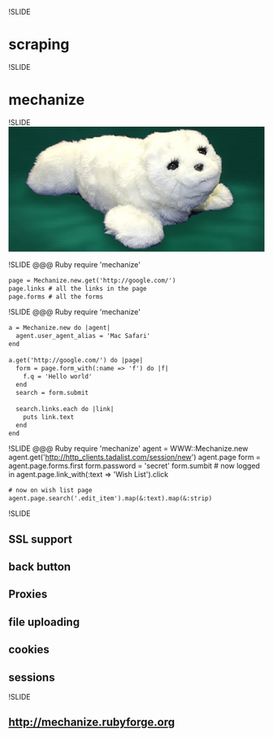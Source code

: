 !SLIDE
# scraping #

!SLIDE
# mechanize #

!SLIDE
![paro](paro_seal.jpg)

!SLIDE
    @@@ Ruby
    require 'mechanize'

    page = Mechanize.new.get('http://google.com/')
    page.links # all the links in the page
    page.forms # all the forms

!SLIDE
    @@@ Ruby
    require 'mechanize'

    a = Mechanize.new do |agent|
      agent.user_agent_alias = 'Mac Safari'
    end

    a.get('http://google.com/') do |page|
      form = page.form_with(:name => 'f') do |f|
        f.q = 'Hello world'
      end
      search = form.submit

      search.links.each do |link|
        puts link.text
      end
    end

!SLIDE
    @@@ Ruby
    require 'mechanize'
    agent = WWW::Mechanize.new
    agent.get('http://http_clients.tadalist.com/session/new')
    agent.page
    form = agent.page.forms.first
    form.password = 'secret'
    form.sumbit
    # now logged in
    agent.page.link_with(:text => 'Wish List').click

    # now on wish list page
    agent.page.search('.edit_item').map(&:text).map(&:strip)

!SLIDE
## SSL support
## back button
## Proxies
## file uploading
## cookies
## sessions


!SLIDE
## http://mechanize.rubyforge.org ##
